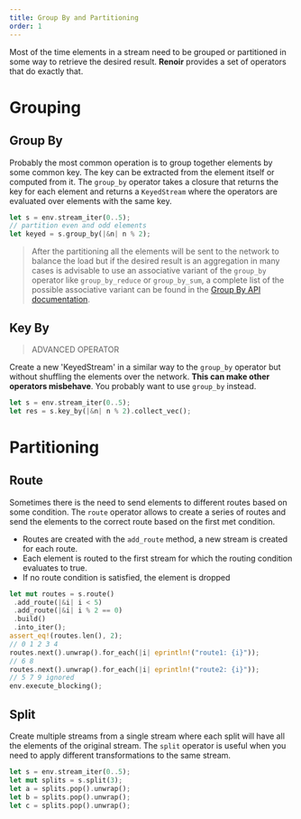 ```yaml
---
title: Group By and Partitioning
order: 1
---
```


Most of the time elements in a stream need to be grouped or partitioned in some way to retrieve the desired result. **Renoir** provides a set of operators that do exactly that.

# Grouping
## Group By
Probably the most common operation is to group together elements by some common key. The key can be extracted from the element itself or computed from it. The `group_by` operator takes a closure that returns the key for each element and returns a `KeyedStream` where the operators are evaluated over elements with the same key.

```rust
let s = env.stream_iter(0..5);
// partition even and odd elements
let keyed = s.group_by(|&n| n % 2); 
```

> After the partitioning all the elements will be sent to the network to balance the load but if the desired result is an aggregation in many cases is advisable to use an associative variant of the `group_by` operator like  `group_by_reduce` or `group_by_sum`, a complete list of the possible associative variant can be found in the [Group By API documentation](https://deib-polimi.github.io/renoir/renoir/struct.Stream.html#method.group_by).

## Key By
> ADVANCED OPERATOR

Create a new 'KeyedStream' in a similar way to the `group_by` operator but without shuffling the elements over the network. **This can make other operators misbehave**. You probably want to use `group_by` instead.

```rust
let s = env.stream_iter(0..5);
let res = s.key_by(|&n| n % 2).collect_vec();
``` 

# Partitioning
## Route
Sometimes there is the need to send elements to different routes based on some condition. The `route` operator allows to create a series of routes and send the elements to the correct route based on the first met condition.
- Routes are created with the `add_route` method, a new stream is created for each route.
- Each element is routed to the first stream for which the routing condition evaluates to true.
- If no route condition is satisfied, the element is dropped

```rust
let mut routes = s.route()
 .add_route(|&i| i < 5)
 .add_route(|&i| i % 2 == 0)
 .build()
 .into_iter();
assert_eq!(routes.len(), 2);
// 0 1 2 3 4
routes.next().unwrap().for_each(|i| eprintln!("route1: {i}"));
// 6 8
routes.next().unwrap().for_each(|i| eprintln!("route2: {i}"));
// 5 7 9 ignored
env.execute_blocking();
```

## Split
Create multiple streams from a single stream where each split will have all the elements of the original stream. The `split` operator is useful when you need to apply different transformations to the same stream.

```rust
let s = env.stream_iter(0..5);
let mut splits = s.split(3);
let a = splits.pop().unwrap();
let b = splits.pop().unwrap();
let c = splits.pop().unwrap();
```
